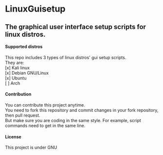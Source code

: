 # LinuxGuisetup
The graphical user interface setup scripts for linux distros.
---
#### Supported distros
This repo includes 3 types of linux distros' gui setup scripts.  
They are:  
[x] Kali linux  
[x] Debian GNU/Linux  
[x] Ubuntu  
[ ] Arch  

#### Contribution
You can contribute this project anytime.  
You need to fork this repository and commit changes in your fork repository, then pull request.  
But make sure you are coding in the same style. For example, script commands need to get in the same line.

#### License
This project is under GNU
